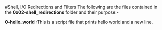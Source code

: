 #Shell, I/O Redirections and Filters
The following are the files contained in the **0x02-shell_redirections** folder and their purpose:-

**0-hello_world**
:This is a script file that prints hello world and a new line.
